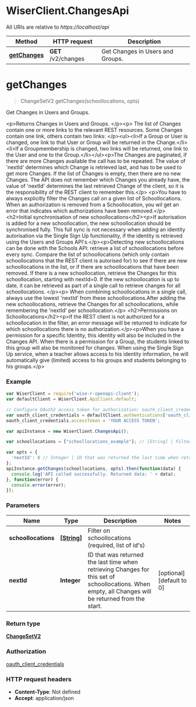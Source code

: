 # WiserClient.ChangesApi

All URIs are relative to *https://localhost/api*

Method | HTTP request | Description
------------- | ------------- | -------------
[**getChanges**](ChangesApi.md#getChanges) | **GET** /v2/changes | Get Changes in Users and Groups.


<a name="getChanges"></a>
# **getChanges**
> ChangeSetV2 getChanges(schoollocations, opts)

Get Changes in Users and Groups.

&lt;p&gt;Returns Changes in Users and Groups. &lt;/p&gt;&lt;p&gt; The list of Changes contain one or more links to the relevant REST resources. Some Changes contain one link, others contain two links: &lt;/p&gt;&lt;ul&gt;&lt;li&gt;If a Group or User is changed, one link to that User or Group will be returned in the Change.&lt;/li&gt; &lt;li&gt;If a Groupmembership is changed, two links will be returned, one link to the User and one to the Group.&lt;/li&gt;&lt;/ul&gt;&lt;p&gt;The Changes are paginated, if there are more Changes available the call has to be repeated. The value of &#39;nextId&#39; determines which Change is retrieved last, and has to be used to get more Changes. If the list of Changes is empty, then there are no new Changes. The API does not remember which Changes you already have, the value of &#39;nextId&#39; determines the last retrieved Change of the client, so it is the responsibility of the REST client to remember this.&lt;/p&gt; &lt;p&gt;You have to always explicitly filter the Changes call on a given list of Schoollocations. When an authorization is removed from a Schoollocation, you wil get an error that indicates which authorizations have been removed.&lt;/p&gt;&lt;h2&gt;Initial synchronisation of new schoollocations&lt;/h2&gt;&lt;p&gt;If autorisation is added for a new schoollocation, the new schoollocation should be synchronised fully. This full sync is not necessary when adding an identity autorisation via the Single Sign Up functionality, if the identity is retrieved using the Users and Groups API&#39;s.&lt;/p&gt;&lt;p&gt;Detecting new schoollocations can be done with the Schools API: retrieve a list of schoollocations before every sync. Compare the list of schoollocations (which only contain schoollocations that the REST client is autorised for) to see if there are new schoollocations in the list, or if there are schoollocations that have been removed. If there is a new schoollocation, retrieve the Changes for this schoollocation, starting with nextId&#x3D;0. If the new schoollocation is up to date, it can be retrieved as part of a single call to retrieve changes for all schoollocations. &lt;/p&gt;&lt;p&gt; When combining schoollocations in a single call, always use the lowest &#39;nextId&#39; from these schoollocations.After adding the new schoollocations, retrieve the Changes for all schoollocations, while remembering the &#39;nextId&#39; per schoollocation.&lt;/p&gt; &lt;h2&gt;Permissions on Schoollocations&lt;/h2&gt;&lt;p&gt;If the REST client is not authorized for a schoollocation in the filter, an error message will be returned to indicate for which schoollocations there is no authorization.&lt;/p&gt;&lt;p&gt;When you have a permission for a specific Identity, this identity will also be included in the Changes API. When there is a permission for a Group, the students linked to this group will also be monitored for changes. When using the Single Sign Up service, when a teacher allows access to his identity information, he will automatically give (limited) access to his groups and students belonging to his groups.&lt;/p&gt;

### Example
```javascript
var WiserClient = require('wise-r-openapi-client');
var defaultClient = WiserClient.ApiClient.default;

// Configure OAuth2 access token for authorization: oauth_client_credentials
var oauth_client_credentials = defaultClient.authentications['oauth_client_credentials'];
oauth_client_credentials.accessToken = 'YOUR ACCESS TOKEN';

var apiInstance = new WiserClient.ChangesApi();

var schoollocations = ["schoollocations_example"]; // [String] | Filter on schoollocations (required, list of id's)

var opts = { 
  'nextId': 0 // Integer | ID that was returned the last time when retrieving Changes for this set of schoollocations. When empty, all Changes will be returned from the start.
};
apiInstance.getChanges(schoollocations, opts).then(function(data) {
  console.log('API called successfully. Returned data: ' + data);
}, function(error) {
  console.error(error);
});

```

### Parameters

Name | Type | Description  | Notes
------------- | ------------- | ------------- | -------------
 **schoollocations** | [**[String]**](String.md)| Filter on schoollocations (required, list of id&#39;s) | 
 **nextId** | **Integer**| ID that was returned the last time when retrieving Changes for this set of schoollocations. When empty, all Changes will be returned from the start. | [optional] [default to 0]

### Return type

[**ChangeSetV2**](ChangeSetV2.md)

### Authorization

[oauth_client_credentials](../README.md#oauth_client_credentials)

### HTTP request headers

 - **Content-Type**: Not defined
 - **Accept**: application/json

